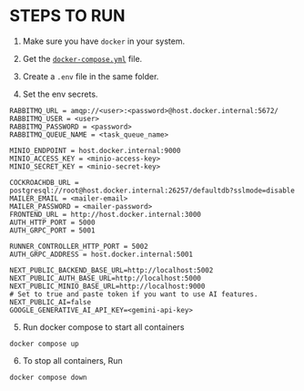 # STEPS TO RUN

1. Make sure you have `docker` in your system.

2. Get the [`docker-compose.yml`](./docker-compose.yml) file.

3. Create a `.env` file in the same folder.

4. Set the env secrets.

```.env
RABBITMQ_URL = amqp://<user>:<password>@host.docker.internal:5672/
RABBITMQ_USER = <user>
RABBITMQ_PASSWORD = <password>
RABBITMQ_QUEUE_NAME = <task_queue_name>

MINIO_ENDPOINT = host.docker.internal:9000
MINIO_ACCESS_KEY = <minio-access-key>
MINIO_SECRET_KEY = <minio-secret-key>

COCKROACHDB_URL = postgresql://root@host.docker.internal:26257/defaultdb?sslmode=disable
MAILER_EMAIL = <mailer-email>
MAILER_PASSWORD = <mailer-password>
FRONTEND_URL = http://host.docker.internal:3000
AUTH_HTTP_PORT = 5000
AUTH_GRPC_PORT = 5001

RUNNER_CONTROLLER_HTTP_PORT = 5002
AUTH_GRPC_ADDRESS = host.docker.internal:5001

NEXT_PUBLIC_BACKEND_BASE_URL=http://localhost:5002
NEXT_PUBLIC_AUTH_BASE_URL=http://localhost:5000
NEXT_PUBLIC_MINIO_BASE_URL=http://localhost:9000
# Set to true and paste token if you want to use AI features.
NEXT_PUBLIC_AI=false
GOOGLE_GENERATIVE_AI_API_KEY=<gemini-api-key>
```

5. Run docker compose to start all containers

```docker
docker compose up
```

6. To stop all containers, Run

```docker
docker compose down
```
